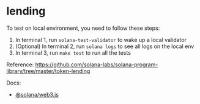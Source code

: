 # lending

To test on local environment, you need to follow these steps:

1. In terminal 1, run `solana-test-validator` to wake up a local validator
1. (Optional) In terminal 2, run `solana logs` to see all logs on the local env
1. In terminal 3, run `make test` to run all the tests

Reference: <https://github.com/solana-labs/solana-program-library/tree/master/token-lending>

Docs:

- [@solana/web3.js](https://solana-labs.github.io/solana-web3.js/)
